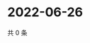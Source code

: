 # 2022-06-26

共 0 条

<!-- BEGIN WEIBO -->
<!-- 最后更新时间 Sun Jun 26 2022 20:26:35 GMT+0800 (China Standard Time) -->

<!-- END WEIBO -->
